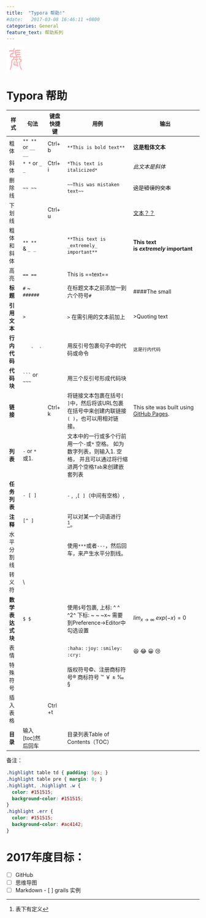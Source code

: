 ```yaml
---
title:  "Typora 帮助!"
#date:   2017-03-08 16:46:11 +0800
categories: General
feature_text: 帮助系列
---
```


![2](/assets/images/2.gif)

# Typora 帮助

| 样式         | 句法                  | 键盘快捷键   | 用例                                       | 输出                                       |
| ---------- | ------------------- | ------- | ---------------------------------------- | ---------------------------------------- |
| 粗体         | `** **`  or `__ __` | Ctrl+ b | `**This is bold text**`                  | **这是粗体文本**                               |
| 斜体         | `* *` or `_ _`      | Ctrl+ i | `*This text is italicized*`              | *此文本是斜体*                                 |
| 删除线        | `~~ ~~`             |         | `~~This was mistaken text~~`             | ~~这是错误的文本~~                              |
| 下划线        |                     | Ctrl+ u |                                          | <u>文本？？</u>                              |
| 粗体和斜体      | `** **`  & `_ _`    |         | `**This text is _extremely_ important**` | **This text is _extremely_ important**   |
| 高亮         | `== ==`             |         | This is ==text==                         |                                          |
| **标题**     | `#` ~ `######`      |         | 在标题文本之前添加一到六个符号`#`                       | ####The small                            |
| **引用文本**   | `>`                 |         | `>` 在需引用的文本前加上                           | >Quoting text                            |
| **行内代码**   | ``    `  ` ``       |         | 用反引号包裹句子中的代码或命令                          | `这是行内代码`                                 |
| **代码块**    | ` ``` ` or ` ~~~ `  |         | 用三个反引号形成代码块                              |                                          |
| **链接**     |                     | Ctrl+ k | 将链接文本包裹在括号`[ ]`中，然后将该URL包裹在括号中来创建内联链接`( )`，也可以用相对链接。 | This site was built using [GitHub Pages](https://pages.github.com/). |
| **列表**     | `-` or `*` 或1.      |         | 文本中的一行或多个行前用一个`-`或`*`  空格。 如为数字列表，则输入1. 空格， 并且可以通过将行缩进两个空格`Tab`来创建嵌套列表 |                                          |
| **任务列表**   | `- [ ] `            |         | `-` ,` `,`[ ]`（中间有空格）, ` `               |                                          |
| **注释**     | `[^ ]`              |         | 可以对某一个词语进行[^zzz]。                        |                                          |
| 水平分割线      |                     |         | 使用`***`或者`---`，然后回车，来产生水平分割线。            |                                          |
| 转义符        | \                   |         |                                          |                                          |
| **数学表达式块** | `$ $`               |         | 使用`$`号包裹, 上标: ^ ^    ^2^    下标:  ~ ~     ~x~  需要到Preference->Editor中勾选设置 | $lim_{x \to \infty} \ exp(-x)=0$         |
| 表情         |                     |         | `:haha:` `:joy:` `:smiley:`  `:cry:`     | 😆 😂 😀 :cry:                           |
| 特殊符号       |                     |         | 版权符号©、注册商标符号®   商标符号 ™   ￥  ±  ‰   §     |                                          |
| 插入表格       |                     | Ctrl +t |                                          |                                          |
| **目录**     | 输入[toc]然后回车         |         | 目录列表Table of Contents（TOC）               |                                          |

备注：

[^zzz]: 表下有定义

```scss
.highlight table td { padding: 5px; }
.highlight table pre { margin: 0; }
.highlight, .highlight .w {
  color: #151515;
  background-color: #151515;
}
.highlight .err {
  color: #151515;
  background-color: #ac4142;
}

```





# 2017年度目标：

- [ ] GitHub
- [ ] 思维导图
- [ ] Markdown
      - [ ] grails  实例
